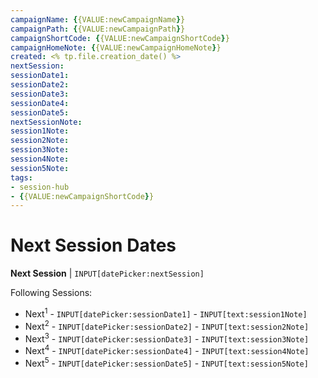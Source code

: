 ```yaml
---
campaignName: {{VALUE:newCampaignName}}
campaignPath: {{VALUE:newCampaignPath}}
campaignShortCode: {{VALUE:newCampaignShortCode}}
campaignHomeNote: {{VALUE:newCampaignHomeNote}}
created: <% tp.file.creation_date() %>
nextSession:
sessionDate1:
sessionDate2:
sessionDate3:
sessionDate4:
sessionDate5:
nextSessionNote:
session1Note:
session2Note:
session3Note:
session4Note:
session5Note:
tags:
- session-hub
- {{VALUE:newCampaignShortCode}}
---
```


# Next Session Dates

**Next Session** | `INPUT[datePicker:nextSession]`

Following Sessions:
- Next<sup>1</sup> - `INPUT[datePicker:sessionDate1]` - `INPUT[text:session1Note]`
- Next<sup>2</sup> - `INPUT[datePicker:sessionDate2]` - `INPUT[text:session2Note]`
- Next<sup>3</sup> - `INPUT[datePicker:sessionDate3]` - `INPUT[text:session3Note]`
- Next<sup>4</sup> - `INPUT[datePicker:sessionDate4]` - `INPUT[text:session4Note]`
- Next<sup>5</sup> - `INPUT[datePicker:sessionDate5]` - `INPUT[text:session5Note]`